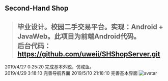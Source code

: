 ## Second-Hand Shop ##
> ##  毕业设计。校园二手交易平台。实现：Android + JavaWeb。此项目为前端Android代码。<br>后台代码： https://github.com/uweii/SHShopServer.git<br>

2019/4/27 0:25:20 完成基本外貌，仿咸鱼。<br>
2019/4/29 3:18:10 完善导航界面
2019/5/10 21:18:10 完善基本界面
![avatar](/imgs/base.png)

